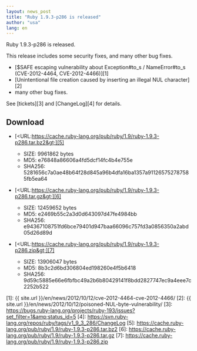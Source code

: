 ```yaml
---
layout: news_post
title: "Ruby 1.9.3-p286 is released"
author: "usa"
lang: en
---
```


Ruby 1.9.3-p286 is released.

This release includes some security fixes, and many other bug fixes.

* [$SAFE escaping vulnerability about Exception#to\_s / NameError#to\_s
  (CVE-2012-4464, CVE-2012-4466)][1]
* [Unintentional file creation caused by inserting an illegal NUL
  character][2]
* many other bug fixes.

See [tickets][3] and [ChangeLog][4] for details.

## Download

* [&lt;URL:https://cache.ruby-lang.org/pub/ruby/1.9/ruby-1.9.3-p286.tar.bz2&gt;][5]
  * SIZE: 9961862 bytes
  * MD5: e76848a86606a4fd5dcf14fc4b4e755e
  * SHA256:
    5281656c7a0ae48b64f28d845a96b4dfa16ba1357a911265752787585fb5ea64

* [&lt;URL:https://cache.ruby-lang.org/pub/ruby/1.9/ruby-1.9.3-p286.tar.gz&gt;][6]
  * SIZE: 12459652 bytes
  * MD5: e2469b55c2a3d0d643097d47fe4984bb
  * SHA256:
    e94367108751fd6bce79401d947baa66096c757fd3a0856350a2abd05d26d89d

* [&lt;URL:https://cache.ruby-lang.org/pub/ruby/1.9/ruby-1.9.3-p286.zip&gt;][7]
  * SIZE: 13906047 bytes
  * MD5: 8b3c2d6bd306804ed198260e4f5b6418
  * SHA256:
    9d59c5885e66e6fbfbc49a2b6b80429141f8bdd2827747ec9a4eee7c2252b522



[1]: {{ site.url }}/en/news/2012/10/12/cve-2012-4464-cve-2012-4466/
[2]: {{ site.url }}/en/news/2012/10/12/poisoned-NUL-byte-vulnerability/
[3]: https://bugs.ruby-lang.org/projects/ruby-193/issues?set_filter=1&amp;status_id=5
[4]: https://svn.ruby-lang.org/repos/ruby/tags/v1_9_3_286/ChangeLog
[5]: https://cache.ruby-lang.org/pub/ruby/1.9/ruby-1.9.3-p286.tar.bz2
[6]: https://cache.ruby-lang.org/pub/ruby/1.9/ruby-1.9.3-p286.tar.gz
[7]: https://cache.ruby-lang.org/pub/ruby/1.9/ruby-1.9.3-p286.zip
